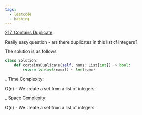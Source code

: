 ```yaml
---
tags:
  - leetcode
  - hashing
---
```


<a href="https://leetcode.com/problems/contains-duplicate/">217. Contains
Duplicate</a>

Really easy question - are there duplicates in this list of integers?

The solution is as follows:

```python
class Solution:
    def containsDuplicate(self, nums: List[int]) -> bool:
        return len(set(nums)) < len(nums)
```

\_ Time Complexity:

O(n) - We create a set from a list of integers.

\_ Space Complexity:

O(n) - We create a set from a list of integers.
